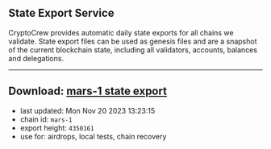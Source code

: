 ## State Export Service
CryptoCrew provides automatic daily state exports for all chains we validate. State export files can be used as genesis files and are a snapshot of the current blockchain state, including all validators, accounts, balances and delegations.

---
**Download: [mars-1 state export](https://dl.ccvalidators.com/SERVICE/mars/mars-1_export_4350161.json)**
---

- last updated: Mon Nov 20 2023 13:23:15
- chain id: `mars-1`
- export height: `4350161`
- use for: airdrops, local tests, chain recovery
